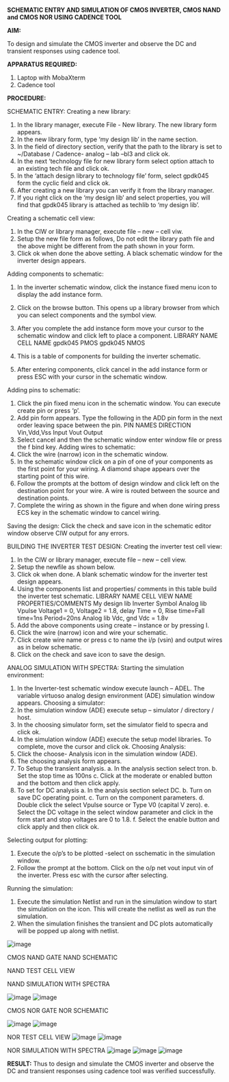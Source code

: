 **SCHEMATIC ENTRY AND SIMULATION OF CMOS INVERTER, CMOS NAND and CMOS NOR USING CADENCE TOOL**

**AIM:**

To design and simulate the CMOS inverter and observe the DC and transient responses using cadence tool.

**APPARATUS REQUIRED:**
 
1.	Laptop with MobaXterm
2.	Cadence tool

**PROCEDURE:**

SCHEMATIC ENTRY:
Creating a new library:
1.	In the library manager, execute File - New library. The new library form appears.
2.	In the new library form, type ‘my design lib’ in the name section.
3.	In the field of directory section, verify that the path to the library is set to ~/Database / Cadence- analog – lab –bl3 and click ok.
4.	In the next ‘technology file for new library form select option attach to an existing tech file and click ok.
5.	In the ‘attach design library to technology file’ form, select gpdk045 form the cyclic field and click ok.
6.	After creating a new library you can verify it from the library manager.
7.	If you right click on the ‘my design lib’ and select properties, you will find that gpdk045 library is attached as techlib to ‘my design lib’.

Creating a schematic cell view:
1.	In the CIW or library manager, execute file – new – cell viw.
2.	Setup the new file form as follows, Do not edit the library path file and the above might be different from the path shown in your form.
3.	Click ok when done the above setting. A black schematic window for the inverter design appears.

Adding components to schematic:
1.	In the inverter schematic window, click the instance fixed menu icon to display the add instance form.
2.	Click on the browse button. This opens up a library browser from which you can select components and the symbol view.
3.	After you complete the add instance form move your cursor to the schematic window and click left to place a component.
LIBRARY NAME	CELL NAME
gpdk045	PMOS
gpdk045	NMOS





4.	This is a table of components for building the inverter schematic.
5.	After entering components, click cancel in the add instance form or press ESC with your cursor in the schematic window.
 
Adding pins to schematic:
1.	Click the pin fixed menu icon in the schematic window. You can execute create pin or press ‘p’.
2.	Add pin form appears. Type the following in the ADD pin form in the next order leaving space between the pin.
PIN NAMES	DIRECTION
Vin,Vdd,Vss	Input
Vout	Output
3.	Select cancel and then the schematic window enter window file or press the f bind key.
Adding wires to schematic:
1.	Click the wire (narrow) icon in the schematic window.
2.	In the schematic window click on a pin of one of your components as the first point for your wiring. A diamond shape appears over the starting point of this wire.
3.	Follow the prompts at the bottom of design window and click left on the destination point for your wire. A wire is routed between the source and destination points.
4.	Complete the wiring as shown in the figure and when done wiring press ECS key in the schematic window to cancel wiring.

Saving the design:
	Click the check and save icon in the schematic editor window observe CIW output for any errors.

BUILDING THE INVERTER TEST DESIGN:
Creating the inverter test cell view:
1.	In the CIW or library manager, execute file – new – cell view.
2.	Setup the newfile as shown below.
3.	Click ok when done. A blank schematic window for the inverter test design appears.
4.	Using the components list and properties/ comments in this table build the inverter test schematic.
LIBRARY NAME	CELL VIEW NAME	PROPERTIES/COMMENTS
My design lib	Inverter	Symbol
Analog lib	Vpulse	Voltage1 = 0, Voltage2 = 1.8, delay Time = 0,
Rise time=Fall time=1ns
Period=20ns
Analog lib	Vdc, gnd	Vdc = 1.8v
5.	Add the above components using create – instance or by pressing I.
6.	Click the wire (narrow) icon and wire your schematic.
7.	Click create wire name or press c to name the i/p (vsin) and output wires as in below schematic.
8.	Click on the check and save icon to save the design.
 

ANALOG SIMULATION WITH SPECTRA:
Starting the simulation environment:
1.	In the Inverter-test schematic window execute launch – ADEL. The variable virtuoso analog design environment (ADE) simulation window appears.
Choosing a simulator:
1.	In the simulation window (ADE) execute setup – simulator / directory / host.
2.	In the choosing simulator form, set the simulator field to specra and click ok.
3.	In the simulation window (ADE) execute the setup model libraries.
To complete, move the cursor and click ok.
Choosing Analysis:
1.	Click the choose- Analysis icon in the simulation window (ADE).
2.	The choosing analysis form appears.
3.	To Setup the transient analysis.
a.	In the analysis section select tron.
b.	Set the stop time as 100ns
c.	Click at the moderate or enabled button and the bottom and then click apply.
4.	To set for DC analysis
a.	In the analysis section select DC.
b.	Turn on save DC operating point.
c.	Turn on the component parameters.
d.	Double click the select Vpulse source or Type V0 (capital V zero).
e.	Select the DC voltage in the select window parameter and click in the form start and stop voltages are 0 to 1.8.
f.	Select the enable button and click apply and then click ok.

Selecting output for plotting:
1.	Execute the o/p’s to be plotted  -select on sschematic in the simulation window.
2.	Follow the prompt at the bottom. Click on the o/p net vout input vin of the inverter. Press esc with the cursor after selecting.

Running the simulation:
1.	Execute the simulation Netlist and run in the simulation window to start the simulation on the icon. This will create the netlist as well as run the simulation.
2.	When the simulation finishes the transient and DC plots automatically will be popped up along with netlist.
 


 


![image](https://github.com/Desika11/VLSI-LAB-EXP-6/assets/165646570/cfc6f1af-4313-4864-97f0-fde07a66b403)


CMOS NAND GATE
NAND SCHEMATIC
 
NAND TEST CELL VIEW
 
NAND SIMULATION WITH SPECTRA
 



![image](https://github.com/Desika11/VLSI-LAB-EXP-6/assets/165646570/6c32c563-849d-4991-b34f-1baad85ef2dc)
![image](https://github.com/Desika11/VLSI-LAB-EXP-6/assets/165646570/78d63eea-b8bf-4677-9858-87129b580557)





CMOS NOR GATE
NOR SCHEMATIC
 

![image](https://github.com/Desika11/VLSI-LAB-EXP-6/assets/165646570/ba43463d-072f-484c-aa42-5d9bce0d1f28)
![image](https://github.com/Desika11/VLSI-LAB-EXP-6/assets/165646570/ca7e548f-d5d6-4bcd-a832-0c1e104db80d)




NOR TEST CELL VIEW
![image](https://github.com/Desika11/VLSI-LAB-EXP-6/assets/165646570/803a8295-08b8-4976-a493-50eba86f6f27)
![image](https://github.com/Desika11/VLSI-LAB-EXP-6/assets/165646570/52ee1039-a9f9-48f4-979d-f363db768e21)
 
NOR SIMULATION WITH SPECTRA
 ![image](https://github.com/Desika11/VLSI-LAB-EXP-6/assets/165646570/93562d53-8af5-48ed-a2ef-bfe6ff264437)
![image](https://github.com/Desika11/VLSI-LAB-EXP-6/assets/165646570/2069b833-930b-4dbe-83cf-e27d0f2f9677)
![image](https://github.com/Desika11/VLSI-LAB-EXP-6/assets/165646570/52e7aa6a-fdb9-4b82-a345-224ac563837b)

**RESULT:**
Thus to design and simulate the CMOS inverter and observe the DC and transient responses using cadence tool was verified successfully.

